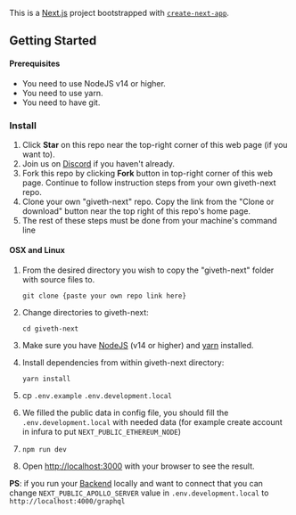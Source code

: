 This is a [Next.js](https://nextjs.org/) project bootstrapped with [`create-next-app`](https://github.com/vercel/next.js/tree/canary/packages/create-next-app).

## Getting Started


#### Prerequisites
- You need to use NodeJS v14 or higher.
- You need to use yarn.
- You need to have git.

### Install
1. Click **Star** on this repo near the top-right corner of this web page (if you want to).
2. Join us on  [Discord](https://discord.gg/Uq2TaXP9bC) if you haven't already.
3. Fork this repo by clicking **Fork** button in top-right corner of this web page. Continue to follow instruction steps from your own giveth-next repo.
4. Clone your own "giveth-next" repo. Copy the link from the "Clone or download" button near the top right of this repo's home page.
5. The rest of these steps must be done from your machine's command line

#### OSX and Linux

1. From the desired directory you wish to copy the "giveth-next" folder with source files to.
    ```
    git clone {paste your own repo link here}
    ```

2. Change directories to giveth-next:
    ```
    cd giveth-next
    ```
3. Make sure you have [NodeJS](https://nodejs.org/) (v14 or higher) and [yarn](https://yarnpkg.com/) installed.
4. Install dependencies from within giveth-next directory:
    ```
    yarn install
    ```
5. cp `.env.example` `.env.development.local`
6. We filled the public data in config file, you should fill the `.env.development.local` with needed data
   (for example create account in infura to put `NEXT_PUBLIC_ETHEREUM_NODE`)  
7. `npm run dev`
8. Open [http://localhost:3000](http://localhost:3000) with your browser to see the result.

**PS**: if you run your [Backend](https://github.com/Giveth/impact-graph) locally and want to connect that you can change `NEXT_PUBLIC_APOLLO_SERVER` 
value in `.env.development.local` to `http://localhost:4000/graphql`
